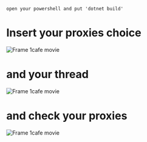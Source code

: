 ```
open your powershell and put 'dotnet build'
```

# Insert your proxies choice

![Frame 1cafe movie](https://media.discordapp.net/attachments/820760705220345896/822607490440888380/unknown.png)

# and your thread

![Frame 1cafe movie](https://media.discordapp.net/attachments/820760705220345896/822607525417189397/unknown.png)

# and check your proxies

![Frame 1cafe movie](https://media.discordapp.net/attachments/820760705220345896/822607563551277137/unknown.png)
